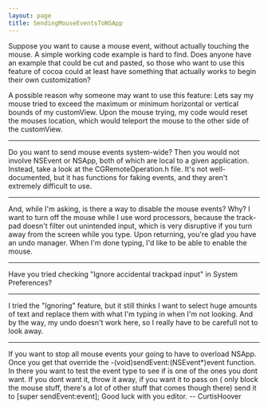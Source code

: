 ```yaml
---
layout: page
title: SendingMouseEventsToNSApp
---
```




Suppose you want to cause a mouse event, without actually touching the mouse.  A simple working code example is hard to find.  Does anyone have an example that could be cut and pasted, so those who want to use this feature of cocoa could at least have something that actually works to begin their own customization?

A possible reason why someone may want to use this feature:  Lets say my mouse tried to exceed the maximum or minimum horizontal or vertical bounds of my customView.  Upon the mouse trying, my code would reset the mouses location, which would teleport the mouse to the other side of the customView.

----

Do you want to send mouse events system-wide? Then you would not involve NSEvent or NSApp, both of which are local to a given application. Instead, take a look at the CGRemoteOperation.h file. It's not well-documented, but it has functions for faking events, and they aren't extremely difficult to use.

----

And, while I'm asking, is there a way to disable the mouse events?  Why?  I want to turn off the mouse while I use word processors, because the track-pad doesn't filter out unintended input, which is very disruptive if you turn away from the screen while you type.  Upon returning, you're glad you have an undo manager. When I'm done typing, I'd like to be able to enable the mouse.

----

Have you tried checking "Ignore accidental trackpad input" in System Preferences?

----

I tried the "Ignoring" feature, but it still thinks I want to select huge amounts of text and replace them with what I'm typing in when I'm not looking.  And by the way, my undo doesn't work here, so I really have to be carefull not to look away.


----

If you want to stop all mouse events your going to have to overload NSApp. Once you get that override the -(void)sendEvent:(NSEvent*)event function. In there you want to test the event type to see if is one of the ones you dont want. If you dont want it, throw it away, if you want it to pass on ( only block the mouse stuff, there's a lot of other stuff that comes though there) send it to [super sendEvent:event]; Good luck with you editor. -- CurtisHoover

